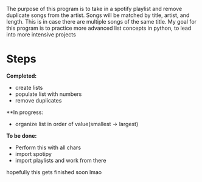 The purpose of this program is to take in a spotify playlist and remove duplicate songs from the artist. Songs will be matched by title, artist, and length. This is in case there are multiple songs of the same title. My goal for this program is to practice more advanced list concepts in python, to lead into more intensive projects

# Steps 

**Completed:**
* create lists
* populate list with numbers
* remove duplicates

**In progress:
* organize list in order of value(smallest ->  largest)

**To be done:**
* Perform this with all chars
* import spotipy
* import playlists and work from there

hopefully this gets finished soon lmao
